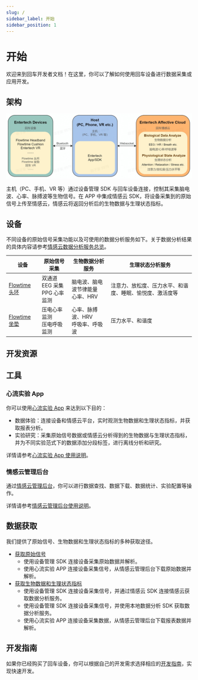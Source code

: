 ```yaml
---
slug: /
sidebar_label: 开始
sidebar_position: 1
---
```


# 开始

欢迎来到回车开发者文档！在这里，你可以了解如何使用回车设备进行数据采集或应用开发。

## 架构

![架构](./image/structure.jpg)

主机（PC、手机、VR 等）通过设备管理 SDK 与回车设备连接，控制其采集脑电波、心率、脉搏波等生物信号。在 APP 中集成情感云 SDK，将设备采集到的原始信号上传至情感云，情感云将返回分析后的生物数据与生理状态指标。

## 设备

不同设备的原始信号采集功能以及可使用的数据分析服务如下。关于数据分析结果的具体内容请参考[情感云数据分析服务总览](./affective-cloud/data-analysis-service#data-analysis-service-overview)。

| 设备 | 原始信号采集 | 生物数据分析服务 | 生理状态分析服务 |
| ---- | ------- | ------- | ------- |
| [Flowtime 头环](/链接到设备-Flowtime头环) |  双通道 EEG 采集<br/>PPG 心率监测 | 脑电波、脑电波节律能量<br/>心率、HRV | 注意力、放松度、压力水平、和谐度、睡眠、愉悦度、激活度等 |
| [Flowtime 坐垫](/链接到设备-Flowtime坐垫) |  压电心率监测<br/>压电呼吸监测 | 心率、脉搏波、HRV<br/>呼吸率、呼吸波 | 压力水平、和谐度 |

## 开发资源

## 工具

### 心流实验 App

你可以使用[心流实验 App](http://fir.entertech.cn/yujx) 来达到以下目的：

- 数据体验：连接设备和情感云平台，实时观测生物数据和生理状态指标，并获取报表分析。
- 实验研究：采集原始信号数据或情感云分析得到的生物数据与生理状态指标，并为不同实验范式下的数据添加分段标签，进行离线分析和研究。

详情请参考[心流实验 App 使用说明](https://entertech.feishu.cn/docx/Cc9MdR8GdoIrhdx1Unmc48G8nQd)。

### 情感云管理后台

通过[情感云管理后台](http://admin.affectivecloud.cn)，你可以进行数据查找、数据下载、数据统计、实验配置等操作。

详情请参考[情感云管理后台使用说明](https://entertech.feishu.cn/docx/IJaYdP3JvoyWMLxhtzlcfN7rnwd)。

## 数据获取

我们提供了原始信号、生物数据和生理状态指标的多种获取途径。

- [获取原始信号](./data/get-data/get-raw-signals)
  - 使用设备管理 SDK 连接设备采集原始数据并解析。
  - 使用心流实验 APP 连接设备采集信号，从情感云管理后台下载原始数据并解析。
- [获取生物数据和生理状态指标](./data/get-data/get-biological-data-and-physiological-state-metrics)
  - 使用设备管理 SDK 连接设备采集信号，并通过情感云 SDK 连接情感云获取数据分析服务。
  - 使用设备管理 SDK 连接设备采集信号，并使用本地数据分析 SDK 获取数据分析服务。
  - 使用心流实验 APP 连接设备采集数据，从情感云管理后台下载报表数据并解析。

## 开发指南

如果你已经购买了回车设备，你可以根据自己的开发需求选择相应的[开发指南](./guides)，实现快速开发。
